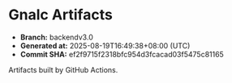 # Gnalc Artifacts

- **Branch:** backendv3.0
- **Generated at:** 2025-08-19T16:49:38+08:00 (UTC)
- **Commit SHA:** ef2f9715f2318bfc954d3fcacad03f5475c81165

Artifacts built by GitHub Actions.  
